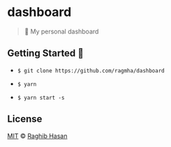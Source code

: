 # dashboard
> 🦄 My personal dashboard

## Getting Started 🚀

* ```$ git clone https://github.com/ragmha/dashboard```

* ```$ yarn```

* ```$ yarn start -s```


## License
[MIT](./license) © [Raghib Hasan](http://raghibm.com/)
